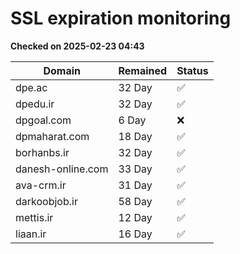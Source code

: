 # SSL expiration monitoring

**Checked on 2025-02-23 04:43**

| Domain | Remained | Status       |
|--------|----------|--------------|
| dpe.ac     | 32 Day   | ✅ |
| dpedu.ir     | 32 Day   | ✅ |
| dpgoal.com     | 6 Day   | ❌ |
| dpmaharat.com     | 18 Day   | ✅ |
| borhanbs.ir     | 32 Day   | ✅ |
| danesh-online.com     | 33 Day   | ✅ |
| ava-crm.ir     | 31 Day   | ✅ |
| darkoobjob.ir     | 58 Day   | ✅ |
| mettis.ir     | 12 Day   | ✅ |
| liaan.ir     | 16 Day   | ✅ |

